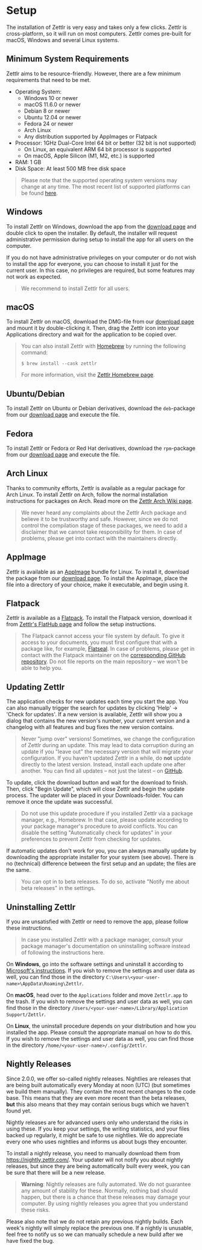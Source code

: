 # Setup

The installation of Zettlr is very easy and takes only a few clicks. Zettlr is cross-platform, so it will run on most computers. Zettlr comes pre-built for macOS, Windows and several Linux systems.

## Minimum System Requirements

Zettlr aims to be resource-friendly. However, there are a few minimum requirements that need to be met.

* Operating System:
    * Windows 10 or newer
    * macOS 11.6.0 or newer
    *  Debian 8 or newer
    *  Ubuntu 12.04 or newer
    *  Fedora 24 or newer
    *  Arch Linux
    *  Any distribution supported by AppImages or Flatpack
* Processor: 1GHz Dual-Core Intel 64 bit or better (32 bit is not supported)
    * On Linux, an equivalent ARM 64 bit processor is supported
    * On macOS, Apple Silicon (M1, M2, etc.) is supported
* RAM: 1 GB
* Disk Space: At least 500 MB free disk space

> Please note that the supported operating system versions may change at any time. The most recent list of supported platforms can be found [here](https://www.electronjs.org/docs/latest/development/build-instructions-gn#platform-prerequisites).

## Windows

To install Zettlr on Windows, download the app from the [download page](https://www.zettlr.com/download) and double click to open the installer. By default, the installer will request administrative permission during setup to install the app for all users on the computer.

If you do not have administrative privileges on your computer or do not wish to install the app for everyone, you can choose to install it just for the current user. In this case, no privileges are required, but some features may not work as expected.

> We recommend to install Zettlr for all users.

## macOS

To install Zettlr on macOS, download the DMG-file from our [download page](https://www.zettlr.com/download) and mount it by double-clicking it. Then, drag the Zettlr icon into your Applications directory and wait for the application to be copied over.

> You can also install Zettlr with [Homebrew](https://brew.sh/) by running the following command:
> 
> `$ brew install --cask zettlr`
>
> For more information, visit the [Zettlr Homebrew page](https://formulae.brew.sh/cask/zettlr).

## Ubuntu/Debian

To install Zettlr on Ubuntu or Debian derivatives, download the `deb`-package from our [download page](https://www.zettlr.com/download) and execute the file.

## Fedora

To install Zettlr or Fedora or Red Hat derivatives, download the `rpm`-package from our [download page](https://www.zettlr.com/download) and execute the file.

## Arch Linux

Thanks to community efforts, Zettlr is available as a regular package for Arch Linux. To install Zettlr on Arch, follow the normal installation instructions for packages on Arch. Read more on the [Zettlr Arch Wiki page](https://wiki.archlinux.org/title/Zettlr).

> We never heard any complaints about the Zettlr Arch package and believe it to be trustworthy and safe. However, since we do not control the compilation stage of these packages, we need to add a disclaimer that we cannot take responsibility for them. In case of problems, please get into contact with the maintainers directly.

## AppImage

Zettlr is available as an [AppImage](https://appimage.org/) bundle for Linux. To install it, download the package from our [download page](https://www.zettlr.com/download). To install the AppImage, place the file into a directory of your choice, make it executable, and begin using it.

## Flatpack

Zettlr is available as a [Flatpack](https://flathub.org/home). To install the Flatpack version, download it from [Zettlr's FlatHub page](https://flathub.org/apps/details/com.zettlr.Zettlr) and follow the setup instructions.

> The Flatpack cannot access your file system by default. To give it access to your documents, you must first configure that with a package like, for example, [Flatseal](https://flathub.org/apps/details/com.github.tchx84.Flatseal). In case of problems, please get in contact with the Flatpack maintainer on the [corresponding GitHub repository](https://github.com/flathub/com.zettlr.Zettlr). Do not file reports on the main repository – we won't be able to help you.

## Updating Zettlr

The application checks for new updates each time you start the app. You can also manually trigger the search for updates by clicking 'Help' &rarr; 'Check for updates'. If a new version is available, Zettlr will show you a dialog that contains the new version's number, your current version and a changelog with all features and bug fixes the new version contains.

> Never "jump over" versions! Sometimes, we change the configuration of Zettlr during an update. This may lead to data corruption during an update if you "leave out" the necessary version that will migrate your configuration. If you haven't updated Zettlr in a while, do **not** update directly to the latest version. Instead, install each update one after another. You can find all updates – not just the latest – on [GitHub](https://github.com/Zettlr/Zettlr/releases).

To update, click the download button and wait for the download to finish. Then, click "Begin Update", which will close Zettlr and begin the update process. The updater will be placed in your Downloads-folder. You can remove it once the update was successful.

> Do not use this update procedure if you installed Zettlr via a package manager, e.g., Homebrew. In that case, please update according to your package manager's procedure to avoid conflicts. You can disable the setting "Automatically check for updates" in your preferences to prevent Zettlr from checking for updates.

If automatic updates don't work for you, you can always manually update by downloading the appropriate installer for your system (see above). There is no (technical) difference between the first setup and an update; the files are the same.

> You can opt in to beta releases. To do so, activate "Notify me about beta releases" in the settings.

## Uninstalling Zettlr

If you are unsatisfied with Zettlr or need to remove the app, please follow these instructions.

> In case you installed Zettlr with a package manager, consult your package manager's documentation on uninstalling software instead of following the instructions here.

On **Windows**, go into the software settings and uninstall it according to [Microsoft's instructions](https://support.microsoft.com/en-us/windows/uninstall-or-remove-apps-and-programs-in-windows-4b55f974-2cc6-2d2b-d092-5905080eaf98). If you wish to remove the settings and user data as well, you can find those in the directory `C:\Users\<your-user-name>\AppData\Roaming\Zettlr`.

On **macOS**, head over to the `Applications` folder and move `Zettlr.app` to the trash. If you wish to remove the settings and user data as well, you can find those in the directory `/Users/<your-user-name>/Library/Application Support/Zettlr`.

On **Linux**, the uninstall procedure depends on your distribution and how you installed the app. Please consult the appropriate manual on how to do this. If you wish to remove the settings and user data as well, you can find those in the directory `/home/<your-user-name>/.config/Zettlr`.

## Nightly Releases

Since 2.0.0, we offer so-called nightly releases. Nightlies are releases that are being built automatically every Monday at noon (UTC) (but sometimes we build them manually). They contain the most recent changes to the code base. This means that they are even more recent than the beta releases, **but** this also means that they may contain serious bugs which we haven't found yet.

Nightly releases are for advanced users only who understand the risks in using these. If you keep your settings, the writing statistics, and your files backed up regularly, it might be safe to use nightlies. We do appreciate every one who uses nightlies and informs us about bugs they encounter.

To install a nightly release, you need to manually download them from <https://nightly.zettlr.com/>. Your updater will not notify you about nightly releases, but since they are being automatically built every week, you can be sure that there will be a new release.

> **Warning**: Nightly releases are fully automated. We do not guarantee any amount of stability for these. Normally, nothing bad should happen, but there is a chance that these releases may damage your computer. By using nightly releases you agree that you understand these risks.

Please also note that we do not retain any previous nightly builds. Each week's nightly will simply replace the previous one. If a nightly is unusable, feel free to notify us so we can manually schedule a new build after we have fixed the bug.
